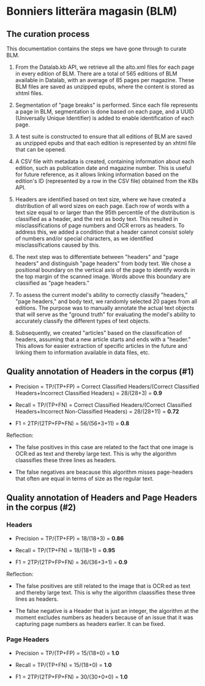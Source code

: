 # Bonniers litterära magasin (BLM)

## The curation process
This documentation contains the steps we have gone through to curate BLM.

1) From the Datalab.kb API, we retrieve all the alto.xml files for each page in every edition of BLM. There are a total of 565 editions of BLM available in Datalab, with an average of 85 pages per magazine. These BLM files are saved as unzipped epubs, where the content is stored as xhtml files.

2) Segmentation of "page breaks" is performed. Since each file represents a page in BLM, segmentation is done based on each page, and a UUID (Universally Unique Identifier) is added to enable identification of each page.

3) A test suite is constructed to ensure that all editions of BLM are saved as unzipped epubs and that each edition is represented by an xhtml file that can be opened.

4) A CSV file with metadata is created, containing information about each edition, such as publication date and magazine number. This is useful for future reference, as it allows linking information based on the edition's ID (represented by a row in the CSV file) obtained from the KBs API.

5) Headers are identified based on text size, where we have created a distribution of all word sizes on each page. Each row of words with a text size equal to or larger than the 95th percentile of the distribution is classified as a header, and the rest as body text. This resulted in misclassifications of page numbers and OCR errors as headers. To address this, we added a condition that a header cannot consist solely of numbers and/or special characters, as we identified misclassifications caused by this.

6) The next step was to differentiate between "headers" and "page headers" and distinguish "page headers" from body text. We chose a positional boundary on the vertical axis of the page to identify words in the top margin of the scanned image. Words above this boundary are classified as "page headers."

7) To assess the current model's ability to correctly classify "headers," "page headers," and body text, we randomly selected 20 pages from all editions. The purpose was to manually annotate the actual text objects that will serve as the "ground truth" for evaluating the model's ability to accurately classify the different types of text objects.

8) Subsequently, we created "articles" based on the classification of headers, assuming that a new article starts and ends with a "header." This allows for easier extraction of specific articles in the future and linking them to information available in data files, etc.



## Quality annotation of Headers in the corpus (#1)

* Precision = TP/(TP+FP) = Correct Classified Headers/(Correct Classified Headers+Incorrect Classified Headers) = 28/(28+3) = **0.9**

* Recall = TP/(TP+FN) = Correct Classified Headers/(Correct Classified Headers+Incorrect Non-Classified Headers) = 28/(28+11) = **0.72**

* F1 = 2TP/(2TP+FP+FN) = 56/(56+3+11) = **0.8**


Reflection:
* The false positives in this case are related to the fact that one image is OCR:ed as text and thereby large text. This is why the algorithm claassifies these three lines as headers. 

* The false negatives are beacause this algorithm misses page-headers that often are equal in terms of size as the regular text.



## Quality annotation of Headers and Page Headers in the corpus (#2)
### Headers
* Precision = TP/(TP+FP) = 18/(18+3) = **0.86**

* Recall = TP/(TP+FN) = 18/(18+1) = **0.95**

* F1 = 2TP/(2TP+FP+FN) = 36/(36+3+1) = **0.9**

Reflection:
* The false positives are still related to the image that is OCR:ed as text and thereby large text. This is why the algorithm claassifies these three lines as headers. 

* The false negative is a Header that is just an integer, the algorithm at the moment excludes numbers as headers because of an issue that it was capturing page numbers as headers earlier. It can be fixed.

### Page Headers
* Precision = TP/(TP+FP) = 15/(18+0) = **1.0**

* Recall = TP/(TP+FN) = 15/(18+0) = **1.0**

* F1 = 2TP/(2TP+FP+FN) = 30/(30+0+0) = **1.0**
